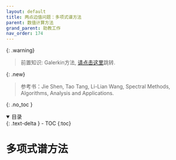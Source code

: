 ```yaml
---
layout: default
title: 两点边值问题：多项式谱方法
parent: 数值计算方法
grand_parent: 助教工作
nav_order: 174
---
```


{: .warning}
> 前置知识: Galerkin方法, [请点击这里](/docs/TA/numerical/Galerkin)跳转.

{: .new}
> 参考书：Jie Shen, Tao Tang, Li-Lian Wang, Spectral Methods, Algorithms, Analysis and Applications.

{: .no_toc }

<details open markdown="block">
  <summary>
    目录
  </summary>
  {: .text-delta }
- TOC
{:toc}
</details>


# 多项式谱方法
